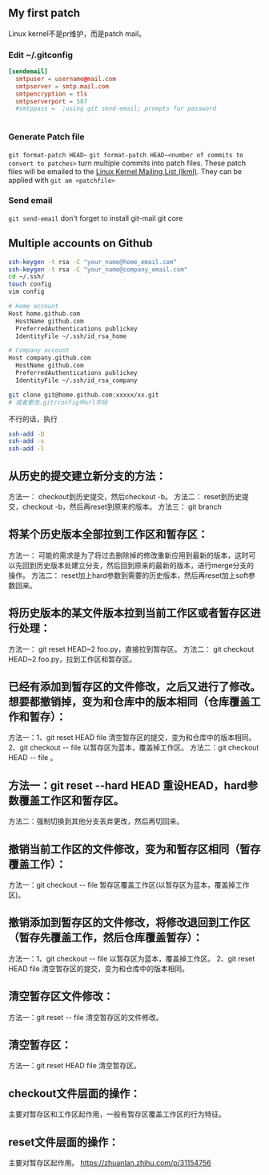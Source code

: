 ## My first patch
Linux kernel不是pr维护，而是patch mail。

### Edit ~/.gitconfig
```conf
[sendemail]
  smtpuser = username@mail.com
  smtpserver = smtp.mail.com
  smtpencryption = tls
  smtpserverport = 587
  #smtppass =  ;using git send-email; prompts for password
  
```
### Generate Patch file

`git format-patch HEAD~`
`git format-patch HEAD~<number of commits to convert to patches>` turn multiple commits into patch files. These patch files will be emailed to the [Linux Kernel Mailing List (lkml)](https://lkml.org/). They can be applied with `git am <patchfile>`

### Send email
`git send-email`
don't forget to install git-mail git core

## Multiple accounts on Github

```bash
ssh-keygen -t rsa -C "your_name@home_email.com"
ssh-keygen -t rsa -C "your_name@company_email.com"
cd ~/.ssh/
touch config
vim config

# Home account
Host home.github.com
  HostName github.com
  PreferredAuthentications publickey
  IdentityFile ~/.ssh/id_rsa_home

# Company account
Host company.github.com
  HostName github.com
  PreferredAuthentications publickey
  IdentityFile ~/.ssh/id_rsa_company

git clone git@home.github.com:xxxxx/xx.git
# 或者更改.git/config中url字段
```

不行的话，执行

```bash
ssh-add -D
ssh-add -s
ssh-add -l
```

## 从历史的提交建立新分支的方法：

方法一： checkout到历史提交，然后checkout -b。
方法二： reset到历史提交，checkout -b，然后再reset到原来的版本。
方法三： git branch <branch> <start point>

## 将某个历史版本全部拉到工作区和暂存区：

方法一： 可能的需求是为了将过去删除掉的修改重新应用到最新的版本，这时可以先回到历史版本处建立分支，然后回到原来的最新的版本，进行merge分支的操作。
方法二： reset加上hard参数到需要的历史版本，然后再reset加上soft参数回来。

## 将历史版本的某文件版本拉到当前工作区或者暂存区进行处理：

方法一： git reset HEAD~2 foo.py，直接拉到暂存区。
方法二： git checkout HEAD~2 foo.py，拉到工作区和暂存区。

## 已经有添加到暂存区的文件修改，之后又进行了修改。想要都撤销掉，变为和仓库中的版本相同（仓库覆盖工作和暂存）：

方法一：1、git reset HEAD file 清空暂存区的提交，变为和仓库中的版本相同。2、git checkout  --  file 以暂存区为蓝本，覆盖掉工作区。
方法二：git checkout HEAD --  file 。

## 方法一：git reset --hard HEAD 重设HEAD，hard参数覆盖工作区和暂存区。

方法二：强制切换到其他分支丢弃更改，然后再切回来。

## 撤销当前工作区的文件修改，变为和暂存区相同（暂存覆盖工作）：

方法一：git checkout -- file 暂存区覆盖工作区(以暂存区为蓝本，覆盖掉工作区)。

## 撤销添加到暂存区的文件修改，将修改退回到工作区（暂存先覆盖工作，然后仓库覆盖暂存）：

方法一：1、git checkout  --  file 以暂存区为蓝本，覆盖掉工作区。 2、git reset HEAD file 清空暂存区的提交，变为和仓库中的版本相同。

## 清空暂存区文件修改：

方法一：git reset -- file 清空暂存区的文件修改。

## 清空暂存区：

方法一：git reset HEAD file 清空暂存区。

## checkout文件层面的操作：

主要对暂存区和工作区起作用，一般有暂存区覆盖工作区的行为特征。

## reset文件层面的操作：

主要对暂存区起作用。
https://zhuanlan.zhihu.com/p/31154756